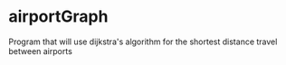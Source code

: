 # airportGraph
Program that will use dijkstra's algorithm for the shortest distance travel between airports
